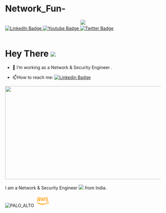 # Network_Fun-

<div id="header" align="center">
  <img src="https://media1.tenor.com/m/2XNnziYIiFEAAAAC/network-nft-build-your-network.gif" width="200"/>
</div>


<div id="badges" align="centre"> 
  <a href="your-linkedin-URL">
    <img src="https://img.shields.io/badge/LinkedIn-blue?style=for-the-badge&logo=linkedin&logoColor=white" alt="LinkedIn Badge"/>
  </a>
  <a href="your-youtube-URL">
    <img src="https://img.shields.io/badge/YouTube-red?style=for-the-badge&logo=youtube&logoColor=white" alt="Youtube Badge"/>
  </a>
  <a href="your-twitter-URL">
    <img src="https://img.shields.io/badge/Twitter-blue?style=for-the-badge&logo=twitter&logoColor=white" alt="Twitter Badge"/>
  </a>
</div>


<img src="https://komarev.com/ghpvc/?username=your-github-username&style=flat-square&color=blue" alt=""/>

<h1>
  Hey There
  <img src="https://media.giphy.com/media/hvRJCLFzcasrR4ia7z/giphy.gif" width="30px"/>
</h1>

- :telescope: I’m working as a Network & Security Engineer .


- :mailbox:How to reach me: [![Linkedin Badge](https://img.shields.io/badge/-kakbar-blue?style=flat&logo=Linkedin&logoColor=white)](your-linkedin-url)
<div align="center">
  <img src="https://media.giphy.com/media/dWesBcTLavkZuG35MI/giphy.gif" width="600" height="300"/>
</div>

I am a Network & Security Engineer  <img src="https://media.giphy.com/media/WUlplcMpOCEmTGBtBW/giphy.gif" width="30"> from India.


<div>
  <img src="![image](https://github.com/abhirajverm/Network_Fun-/assets/112247735/215d5a18-9d7f-4021-b4c3-da443cb883a9)" title="PALO_ALTO" alt="PALO_ALTO" width="40" height="40"/>&nbsp;
  <img src="https://github.com/devicons/devicon/blob/master/icons/amazonwebservices/amazonwebservices-plain-wordmark.svg" title="AWS" alt="AWS" width="40" height="40"/>&nbsp;

</div>
